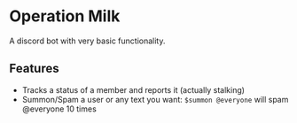 # Operation Milk
A discord bot with very basic functionality.

## Features 
* Tracks a status of a member and reports it (actually stalking)
* Summon/Spam a user or any text you want: ```$summon @everyone``` will spam @everyone 10 times
